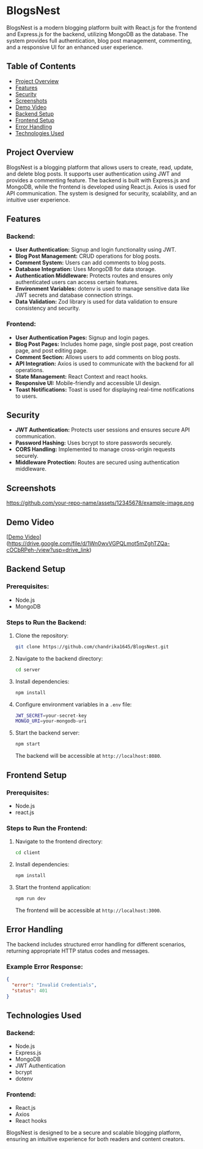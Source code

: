 # BlogsNest

BlogsNest is a modern blogging platform built with React.js for the frontend and Express.js for the backend, utilizing MongoDB as the database. The system provides full authentication, blog post management, commenting, and a responsive UI for an enhanced user experience.

## Table of Contents

- [Project Overview](#project-overview)
- [Features](#features)
- [Security](#security)
- [Screenshots](#screenshots)
- [Demo Video](#demo-video)
- [Backend Setup](#backend-setup)
- [Frontend Setup](#frontend-setup)
- [Error Handling](#error-handling)
- [Technologies Used](#technologies-used)

## Project Overview

BlogsNest is a blogging platform that allows users to create, read, update, and delete blog posts. It supports user authentication using JWT and provides a commenting feature. The backend is built with Express.js and MongoDB, while the frontend is developed using React.js. Axios is used for API communication. The system is designed for security, scalability, and an intuitive user experience.

## Features

### Backend:

- **User Authentication:** Signup and login functionality using JWT.
- **Blog Post Management:** CRUD operations for blog posts.
- **Comment System:** Users can add comments to blog posts.
- **Database Integration:** Uses MongoDB for data storage.
- **Authentication Middleware:** Protects routes and ensures only authenticated users can access certain features.
- **Environment Variables:** dotenv is used to manage sensitive data like JWT secrets and database connection strings.
- **Data Validation:** Zod library is used for data validation to ensure consistency and security.

### Frontend:

- **User Authentication Pages:** Signup and login pages.
- **Blog Post Pages:** Includes home page, single post page, post creation page, and post editing page.
- **Comment Section:** Allows users to add comments on blog posts.
- **API Integration:** Axios is used to communicate with the backend for all operations.
- **State Management:** React Context and react hooks.
- **Responsive UI:** Mobile-friendly and accessible UI design.
- **Toast Notifications:** Toast is used for displaying real-time notifications to users.

## Security

- **JWT Authentication:** Protects user sessions and ensures secure API communication.
- **Password Hashing:** Uses bcrypt to store passwords securely.
- **CORS Handling:** Implemented to manage cross-origin requests securely.
- **Middleware Protection:** Routes are secured using authentication middleware.

## Screenshots
https://github.com/your-repo-name/assets/12345678/example-image.png


## Demo Video

[[Demo Video](https://github.com/your-repo-name/assets/12345678/example-image.png)](https://drive.google.com/file/d/1Wn0wvVGPQLmot5mZghTZQa-cOCbRPeh-/view?usp=drive_link)



## Backend Setup

### Prerequisites:

- Node.js
- MongoDB

### Steps to Run the Backend:

1. Clone the repository:
   ```sh
   git clone https://github.com/chandrika1645/BlogsNest.git
   ```
2. Navigate to the backend directory:
   ```sh
   cd server
   ```
3. Install dependencies:
   ```sh
   npm install
   ```
4. Configure environment variables in a `.env` file:
   ```sh
   JWT_SECRET=your-secret-key
   MONGO_URI=your-mongodb-uri
   ```
5. Start the backend server:
   ```sh
   npm start
   ```
   The backend will be accessible at `http://localhost:8080`.

## Frontend Setup

### Prerequisites:

- Node.js
- react.js 

### Steps to Run the Frontend:

1. Navigate to the frontend directory:
   ```sh
   cd client
   ```
2. Install dependencies:
   ```sh
   npm install
   ```
3. Start the frontend application:
   ```sh
   npm run dev
   ```
   The frontend will be accessible at `http://localhost:3000`.

## Error Handling

The backend includes structured error handling for different scenarios, returning appropriate HTTP status codes and messages.

### Example Error Response:

```json
{
  "error": "Invalid Credentials",
  "status": 401
}
```

## Technologies Used

### Backend:

- Node.js
- Express.js
- MongoDB
- JWT Authentication
- bcrypt
- dotenv

### Frontend:

- React.js
- Axios
- React hooks

BlogsNest is designed to be a secure and scalable blogging platform, ensuring an intuitive experience for both readers and content creators.

